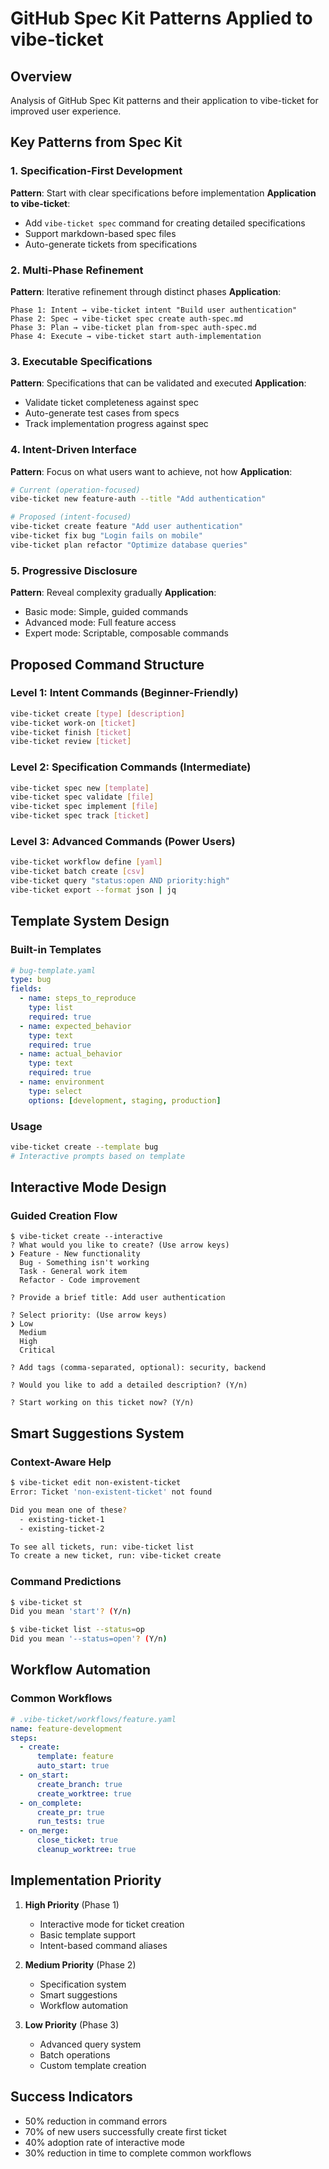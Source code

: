 # GitHub Spec Kit Patterns Applied to vibe-ticket

## Overview
Analysis of GitHub Spec Kit patterns and their application to vibe-ticket for improved user experience.

## Key Patterns from Spec Kit

### 1. Specification-First Development
**Pattern**: Start with clear specifications before implementation
**Application to vibe-ticket**:
- Add `vibe-ticket spec` command for creating detailed specifications
- Support markdown-based spec files
- Auto-generate tickets from specifications

### 2. Multi-Phase Refinement
**Pattern**: Iterative refinement through distinct phases
**Application**:
```
Phase 1: Intent → vibe-ticket intent "Build user authentication"
Phase 2: Spec → vibe-ticket spec create auth-spec.md
Phase 3: Plan → vibe-ticket plan from-spec auth-spec.md
Phase 4: Execute → vibe-ticket start auth-implementation
```

### 3. Executable Specifications
**Pattern**: Specifications that can be validated and executed
**Application**:
- Validate ticket completeness against spec
- Auto-generate test cases from specs
- Track implementation progress against spec

### 4. Intent-Driven Interface
**Pattern**: Focus on what users want to achieve, not how
**Application**:
```bash
# Current (operation-focused)
vibe-ticket new feature-auth --title "Add authentication"

# Proposed (intent-focused)
vibe-ticket create feature "Add user authentication"
vibe-ticket fix bug "Login fails on mobile"
vibe-ticket plan refactor "Optimize database queries"
```

### 5. Progressive Disclosure
**Pattern**: Reveal complexity gradually
**Application**:
- Basic mode: Simple, guided commands
- Advanced mode: Full feature access
- Expert mode: Scriptable, composable commands

## Proposed Command Structure

### Level 1: Intent Commands (Beginner-Friendly)
```bash
vibe-ticket create [type] [description]
vibe-ticket work-on [ticket]
vibe-ticket finish [ticket]
vibe-ticket review [ticket]
```

### Level 2: Specification Commands (Intermediate)
```bash
vibe-ticket spec new [template]
vibe-ticket spec validate [file]
vibe-ticket spec implement [file]
vibe-ticket spec track [ticket]
```

### Level 3: Advanced Commands (Power Users)
```bash
vibe-ticket workflow define [yaml]
vibe-ticket batch create [csv]
vibe-ticket query "status:open AND priority:high"
vibe-ticket export --format json | jq
```

## Template System Design

### Built-in Templates
```yaml
# bug-template.yaml
type: bug
fields:
  - name: steps_to_reproduce
    type: list
    required: true
  - name: expected_behavior
    type: text
    required: true
  - name: actual_behavior
    type: text
    required: true
  - name: environment
    type: select
    options: [development, staging, production]
```

### Usage
```bash
vibe-ticket create --template bug
# Interactive prompts based on template
```

## Interactive Mode Design

### Guided Creation Flow
```
$ vibe-ticket create --interactive
? What would you like to create? (Use arrow keys)
❯ Feature - New functionality
  Bug - Something isn't working
  Task - General work item
  Refactor - Code improvement

? Provide a brief title: Add user authentication

? Select priority: (Use arrow keys)
❯ Low
  Medium
  High
  Critical

? Add tags (comma-separated, optional): security, backend

? Would you like to add a detailed description? (Y/n)

? Start working on this ticket now? (Y/n)
```

## Smart Suggestions System

### Context-Aware Help
```bash
$ vibe-ticket edit non-existent-ticket
Error: Ticket 'non-existent-ticket' not found

Did you mean one of these?
  - existing-ticket-1
  - existing-ticket-2

To see all tickets, run: vibe-ticket list
To create a new ticket, run: vibe-ticket create
```

### Command Predictions
```bash
$ vibe-ticket st
Did you mean 'start'? (Y/n)

$ vibe-ticket list --status=op
Did you mean '--status=open'? (Y/n)
```

## Workflow Automation

### Common Workflows
```yaml
# .vibe-ticket/workflows/feature.yaml
name: feature-development
steps:
  - create:
      template: feature
      auto_start: true
  - on_start:
      create_branch: true
      create_worktree: true
  - on_complete:
      create_pr: true
      run_tests: true
  - on_merge:
      close_ticket: true
      cleanup_worktree: true
```

## Implementation Priority

1. **High Priority** (Phase 1)
   - Interactive mode for ticket creation
   - Basic template support
   - Intent-based command aliases

2. **Medium Priority** (Phase 2)
   - Specification system
   - Smart suggestions
   - Workflow automation

3. **Low Priority** (Phase 3)
   - Advanced query system
   - Batch operations
   - Custom template creation

## Success Indicators

- 50% reduction in command errors
- 70% of new users successfully create first ticket
- 40% adoption rate of interactive mode
- 30% reduction in time to complete common workflows